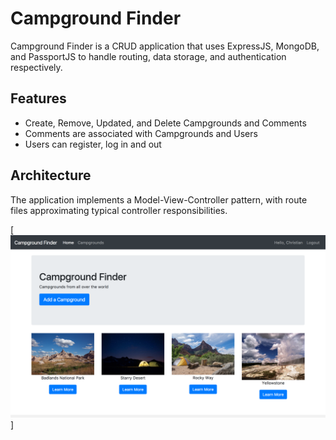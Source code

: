 # Campground Finder
Campground Finder is a CRUD application that uses ExpressJS, MongoDB, and PassportJS to handle
routing, data storage, and authentication respectively.

## Features
- Create, Remove, Updated, and Delete Campgrounds and Comments
- Comments are associated with Campgrounds and Users
- Users can register, log in and out

## Architecture
The application implements a Model-View-Controller pattern,
with route files approximating typical controller responsibilities.


[![Screenshot of Campground Finder](https://raw.githubusercontent.com/cwood821/campground-finder/master/screenshots/camground-finder-1.png)]

